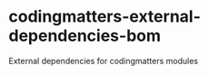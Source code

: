 # codingmatters-external-dependencies-bom
External dependencies for codingmatters modules

















